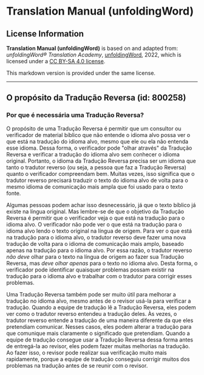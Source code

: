 # Translation Manual (unfoldingWord)

## License Information

**Translation Manual (unfoldingWord)** is based on and adapted from: _unfoldingWord® Translation Academy_, [unfoldingWord](https://unfoldingword.org/utw), 2022, which is licensed under a [CC BY-SA 4.0 license](https://creativecommons.org/licenses/by-sa/4.0/legalcode.en).

This markdown version is provided under the same license.



--------------------------------

## O propósito da Tradução Reversa (id: 800258)

### Por que é necessária uma Tradução Reversa?

O propósito de uma Tradução Reversa é permitir que um consultor ou verificador de material bíblico que não entende o idioma alvo possa ver o que está na tradução do idioma alvo, mesmo que ele ou ela não entenda esse idioma. Dessa forma, o verificador pode "olhar através" da Tradução Reversa e verificar a tradução do idioma alvo sem conhecer o idioma original. Portanto, o idioma da Tradução Reversa precisa ser um idioma que tanto o tradutor reverso (ou seja, a pessoa que faz a Tradução Reversa) quanto o verificador compreendam bem. Muitas vezes, isso significa que o tradutor reverso precisará traduzir o texto do idioma alvo de volta para o mesmo idioma de comunicação mais ampla que foi usado para o texto fonte.

Algumas pessoas podem achar isso desnecessário, já que o texto bíblico já existe na língua original. Mas lembre\-se de que o objetivo da Tradução Reversa é permitir que o verificador veja o que está na tradução para o idioma alvo. O verificador não pode ver o que está na tradução para o idioma alvo lendo o texto original na língua de origem. Para ver o que está na tradução para o idioma alvo, o tradutor reverso deve fazer uma nova tradução de volta para o idioma de comunicação mais amplo, baseado apenas na tradução para o idioma alvo. Por essa razão, o tradutor reverso *não deve* olhar para o texto na língua de origem ao fazer sua Tradução Reversa, mas *deve olhar apenas* para o texto no idioma alvo. Desta forma, o verificador pode identificar quaisquer problemas possam existir na tradução para o idioma alvo e trabalhar com o tradutor para corrigir esses problemas.

Uma Tradução Reversa também pode ser muito útil para melhorar a tradução no idioma alvo, mesmo antes de o revisor usá\-la para verificar a tradução. Quando a equipe de tradução lê a Tradução Reversa, eles podem ver como o tradutor reverso entendeu a tradução deles. Às vezes, o tradutor reverso entende a tradução de uma maneira diferente da que eles pretendiam comunicar. Nesses casos, eles podem alterar a tradução para que comunique mais claramente o significado que pretendiam. Quando a equipe de tradução consegue usar a Tradução Reversa dessa forma antes de entregá\-la ao revisor, eles podem fazer muitas melhorias na tradução. Ao fazer isso, o revisor pode realizar sua verificação muito mais rapidamente, porque a equipe de tradução conseguiu corrigir muitos dos problemas na tradução antes de se reunir com o revisor.


